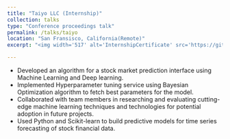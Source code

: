 ```yaml
---
title: "Taiyo LLC (Internship)"
collection: talks
type: "Conference proceedings talk"
permalink: /talks/taiyo
location: "San Fransisco, California(Remote)"
excerpt: "<img width='517' alt='InternshipCertificate' src='https://github.com/anshikabajpai23/anshikabajpai23.github.io/assets/40437600/d219f7f0-6478-4217-b1fd-d11e69e40d23'>"

---
```


  * Developed an algorithm for a stock market prediction interface using Machine Learning and Deep learning.
  * Implemented Hyperparameter tuning service using Bayesian Optimization algorithm to fetch best parameters for the model.
  * Collaborated with team members in researching and evaluating cutting-edge machine learning techniques and technologies for potential adoption in future projects.
  * Used Python and Scikit-learn to build predictive models for time series forecasting of stock financial data.


